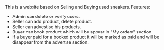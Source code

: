 This is a website based on Selling and Buying used sneakers.
Features:
* Admin can delete or verify users.
* Seller can add product, delete product.
* Seller can advestise his products.
* Buyer can book product which will be appear in "My orders" section.
* If a buyer paid for a booked product it will be marked as paid and will be disappear from the advertise section.